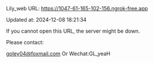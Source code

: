 Lily_web URL: https://1047-61-165-102-156.ngrok-free.app

Updated at: 2024-12-08 18:21:34

If you cannot open this URL, the server might be down.

Please contact: 

goley04@foxmail.com Or Wechat:GL_yeaH